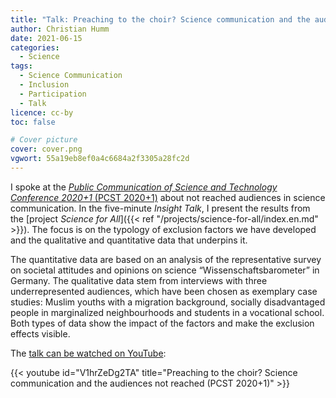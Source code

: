 ```yaml
---
title: "Talk: Preaching to the choir? Science communication and the audiences not reached"
author: Christian Humm
date: 2021-06-15
categories:
  - Science
tags:
  - Science Communication
  - Inclusion
  - Participation
  - Talk
licence: cc-by
toc: false

# Cover picture
cover: cover.png
vgwort: 55a19eb8ef0a4c6684a2f3305a28fc2d
---
```


I spoke at the [*Public Communication of Science and Technology Conference 2020+1* (PCST 2020+1)](https://www.abdn.ac.uk/events/conferences/pcst/ "Conference website") about not reached audiences in science communication. In the five-minute *Insight Talk*, I present the results from the [project *Science for All*]({{< ref "/projects/science-for-all/index.en.md" >}}). The focus is on the typology of exclusion factors we have developed and the qualitative and quantitative data that underpins it.

<!--more-->

The quantitative data are based on an analysis of the representative survey on societal attitudes and opinions on science “Wissenschaftsbarometer” in Germany. The qualitative data stem from interviews with three underrepresented audiences, which have been chosen as exemplary case studies: Muslim youths with a migration background, socially disadvantaged people in marginalized neighbourhoods and students in a vocational school. Both types of data show the impact of the factors and make the exclusion effects visible.

The [talk can be watched on YouTube](https://www.youtube.com/watch?v=V1hrZeDg2TA):

{{< youtube id="V1hrZeDg2TA" title="Preaching to the choir? Science communication and the audiences not reached (PCST 2020+1)" >}}
